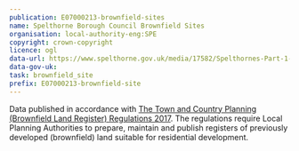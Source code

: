 ```yaml
---
publication: E07000213-brownfield-sites
name: Spelthorne Borough Council Brownfield Sites
organisation: local-authority-eng:SPE
copyright: crown-copyright
licence: ogl
data-url: https://www.spelthorne.gov.uk/media/17582/Spelthornes-Part-1-Brownfield-Land-Register-2017/csv/BrownfieldLandRegisterTemplate.csv
data-gov-uk: 
task: brownfield_site
prefix: E07000213-brownfield-site
---
```


Data published in accordance with [The Town and Country Planning (Brownfield Land Register) Regulations 2017](http://www.legislation.gov.uk/uksi/2017/403/contents/made).
The regulations require Local Planning Authorities to prepare, maintain and publish registers of previously developed (brownfield) land suitable for residential development.

